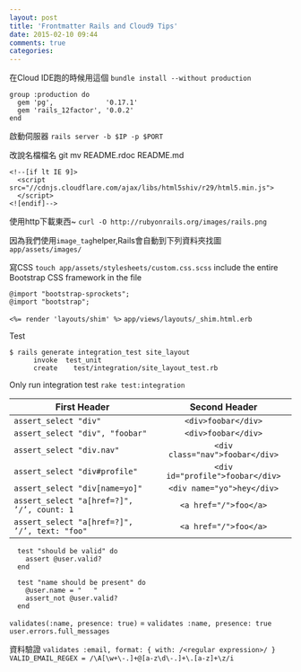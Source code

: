 ```yaml
---
layout: post
title: 'Frontmatter Rails and Cloud9 Tips'
date: 2015-02-10 09:44
comments: true
categories: 
---
```

在Cloud IDE跑的時候用這個
`bundle install --without production`

```
group :production do
  gem 'pg',             '0.17.1'
  gem 'rails_12factor', '0.0.2'
end
```

啟動伺服器
`rails server -b $IP -p $PORT`

改說名檔檔名
git mv README.rdoc README.md


```
<!--[if lt IE 9]>
  <script src="//cdnjs.cloudflare.com/ajax/libs/html5shiv/r29/html5.min.js">
  </script>
<![endif]-->
```

使用http下載東西~
`curl -O http://rubyonrails.org/images/rails.png`

因為我們使用`image_tag`helper,Rails會自動到下列資料夾找圖
`app/assets/images/`

寫CSS
`touch app/assets/stylesheets/custom.css.scss`
include the entire Bootstrap CSS framework in the file
```
@import "bootstrap-sprockets";
@import "bootstrap";
```


`<%= render 'layouts/shim' %>`
`app/views/layouts/_shim.html.erb`


Test
```
$ rails generate integration_test site_layout
      invoke  test_unit
      create    test/integration/site_layout_test.rb
```
Only run integration test
`rake test:integration`


| First Header | Second Header |
| ------------ | :-----------: |
| ```assert_select "div"``` |  ```<div>foobar</div>``` |
| ```assert_select "div", "foobar"```      |   ```<div>foobar</div>```    |
| ```assert_select "div.nav"```  |     ```<div class="nav">foobar</div>```  |
| ```assert_select "div#profile"``` |	```<div id="profile">foobar</div>``` |
| ```assert_select "div[name=yo]"```	| ```<div name="yo">hey</div>``` |
| ```assert_select "a[href=?]", ’/’, count: 1``` | ```<a href="/">foo</a>``` |
| ```assert_select "a[href=?]", ’/’, text: "foo"``` |	```<a href="/">foo</a>``` |

```
  test "should be valid" do 
    assert @user.valid?
  end
  
  test "name should be present" do
    @user.name = "   "
    assert_not @user.valid?
  end
```

`validates(:name, presence: true)` = `validates :name, presence: true`
`user.errors.full_messages`

資料驗證
`validates :email, format: { with: /<regular expression>/ }`
`VALID_EMAIL_REGEX = /\A[\w+\-.]+@[a-z\d\-.]+\.[a-z]+\z/i`